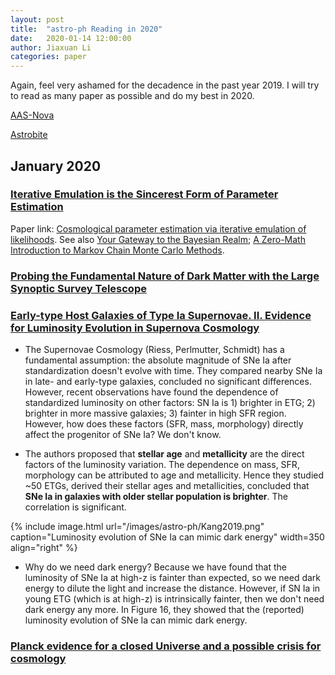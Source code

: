```yaml
---
layout: post
title:  "astro-ph Reading in 2020"
date:   2020-01-14 12:00:00
author: Jiaxuan Li
categories: paper
---
```

Again, feel very ashamed for the decadence in the past year 2019. I will try to read as many paper as possible and do my best in 2020.

[AAS-Nova](https://aasnova.org)

[Astrobite](https://astrobites.org)

## January 2020

### [Iterative Emulation is the Sincerest Form of Parameter Estimation](https://astrobites.org/2020/01/13/iterative-emulation-is-the-sincerest-form-of-parameter-estimation/)

Paper link: [Cosmological parameter estimation via iterative emulation of likelihoods](https://arxiv.org/abs/1912.08806). See also [Your Gateway to the Bayesian Realm](https://astrobites.org/2011/11/26/your-gateway-to-the-bayesian-realm/); [A Zero-Math Introduction to Markov Chain Monte Carlo Methods](https://towardsdatascience.com/a-zero-math-introduction-to-markov-chain-monte-carlo-methods-dcba889e0c50).

### [Probing the Fundamental Nature of Dark Matter with the Large Synoptic Survey Telescope](https://ui.adsabs.harvard.edu/abs/2019arXiv190201055D/abstract)



### [Early-type Host Galaxies of Type Ia Supernovae. II. Evidence for Luminosity Evolution in Supernova Cosmology](https://ui.adsabs.harvard.edu/abs/2019arXiv191204903K/abstract)

- The Supernovae Cosmology (Riess, Perlmutter, Schmidt) has a fundamental assumption: the absolute magnitude of SNe Ia after standardization doesn't evolve with time. They compared nearby SNe Ia in late- and early-type galaxies, concluded no significant differences. However, recent observations have found the dependence of standardized luminosity on other factors: SN Ia is 1) brighter in ETG; 2) brighter in more massive galaxies; 3) fainter in high SFR region. However, how does these factors (SFR, mass, morphology) directly affect the progenitor of SNe Ia? We don't know.

- The authors proposed that **stellar age** and **metallicity** are the direct factors of the luminosity variation. The dependence on mass, SFR, morphology can be attributed to age and metallicity. Hence they studied ~50 ETGs, derived their stellar ages and metallicities, concluded that **SNe Ia in galaxies with older stellar population is brighter**. The correlation is significant. 

{% include image.html url="/images/astro-ph/Kang2019.png" caption="Luminosity evolution of SNe Ia can mimic dark energy" width=350 align="right" %}

- Why do we need dark energy? Because we have found that the luminosity of SNe Ia at high-z is fainter than expected, so we need dark energy to dilute the light and increase the distance. However, if SN Ia in young ETG (which is at high-z) is intrinsically fainter, then we don't need dark energy any more. In Figure 16, they showed that the (reported) luminosity evolution of SNe Ia can mimic dark energy. 




### [Planck evidence for a closed Universe and a possible crisis for cosmology](https://www.nature.com/articles/s41550-019-0906-9)